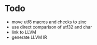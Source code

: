 # Todo
* move utf8 macros and checks to zinc
* use direct comparison of utf32 and char
* link to LLVM
* generate LLVM IR